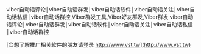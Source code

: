 viber自动话评论│viber自动话群发│viber自动话软件│viber自动话关注│viber自动话私信│viber自动话群控,Viber群发工具,Viber好友群发,Viber群发
viber自动话评论│viber自动话群发│viber自动话软件│viber自动话关注│viber自动话私信│viber自动话群控

[😍想了解推广相关软件的朋友请登录 http://www.vst.tw](http://www.vst.tw)



